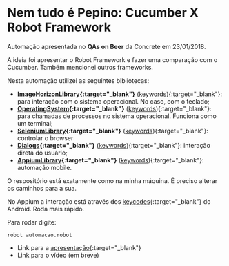 # Nem tudo é Pepino: Cucumber X Robot Framework

Automação apresentada no **QAs on Beer** da Concrete em 23/01/2018.

A ideia foi apresentar o Robot Framework e fazer uma comparação com o Cucumber. Também mencionei outros frameworks.

Nesta automação utilizei as seguintes bibliotecas:
- **[ImageHorizonLibrary](https://github.com/eficode/robotframework-imagehorizonlibrary){:target="_blank"}** ([keywords](http://eficode.github.io/robotframework-imagehorizonlibrary/doc/ImageHorizonLibrary.html)){:target="_blank"}: para interação com o sistema operacional. No caso, com o teclado;
- **[OperatingSystem](http://robotframework.org/robotframework/#standard-libraries){:target="_blank"}** ([keywords](http://robotframework.org/robotframework/latest/libraries/OperatingSystem.html)){:target="_blank"}: para chamadas de processos no sistema operacional. Funciona como um terminal;
- **[SeleniumLibrary](https://github.com/robotframework/SeleniumLibrary/){:target="_blank"}** ([keywords](http://robotframework.org/SeleniumLibrary/SeleniumLibrary.html)){:target="_blank"}: controlar o browser
- **[Dialogs](http://robotframework.org/robotframework/#standard-libraries){:target="_blank"}** ([keywords](http://robotframework.org/robotframework/latest/libraries/Dialogs.html)){:target="_blank"}: interação direta do usuário;
- **[AppiumLibrary](https://github.com/serhatbolsu/robotframework-appiumlibrary){:target="_blank"}** ([keywords](http://serhatbolsu.github.io/robotframework-appiumlibrary/AppiumLibrary.html)){:target="_blank"}: automação mobile.

O respositório está exatamente como na minha máquina. É preciso alterar os caminhos para a sua.

No Appium a interação está através dos [keycodes](https://developer.android.com/ndk/reference/keycodes_8h.html){:target="_blank"} do Android. Roda mais rápido.

Para rodar digite:
```
robot automacao.robot
```
- Link para a [apresentação](https://www.slideshare.net/RodrigoMatola/nem-tudo-pepino-cucumber-x-robot-framework-86641457){:target="_blank"}
- Link para o vídeo (em breve)
